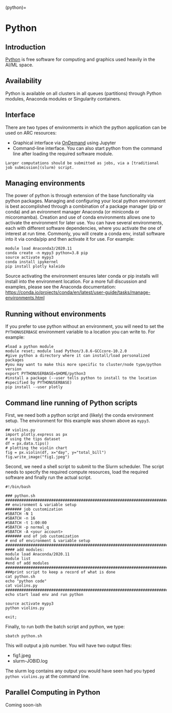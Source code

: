 (python)=

# Python

## Introduction

[Python](https://www.python.org/) is free software for computing and graphics used heavily in the AI/ML space.   

## Availability

Python is available on all clusters in all queues (partitions) through Python modules, Anaconda modules or Singularity containers.

## Interface

There are two types of environments in which the python application can be used on ARC resources:
- Graphical interface via [OnDemand](ood) using Jupyter
- Command-line interface. You can also start python from the command line after loading the required software module. 

```{note}
Larger computations should be submitted as jobs, via a [traditional job submission](slurm) script.
```

## Managing environments

The power of python is through extension of the base functionality via python packages.  Managing and configuring your local python environment is best accomplished through a combination of a package manager (pip or conda) and an evironment manager Anaconda (or miniconda or micoromamba).  Creation and use of conda environments allows one to activate the environment for later use.  You can have several environments, each with different software dependencies, where you activate the one of interest at run time.  Commonly, you will create a conda env, install software into it via conda/pip and then activate it for use.  For example:

```
module load Anaconda3/2020.11
conda create -n mypy3 python=3.8 pip 
source activate mypy3
conda install ipykernel
pip install plotly kaleido
```

Source activating the environment ensures later conda or pip installs will install into the environment location.  For a more full discussion and examples, please see the Anaconda documentation:  
<https://conda.io/projects/conda/en/latest/user-guide/tasks/manage-environments.html>

## Running without environments

If you prefer to use python without an environment, you will need to set the `PYTHONUSERBASE` environment variable to a location you can write to. For example:

```
#load a python module
module reset; module load Python/3.8.6-GCCcore-10.2.0
#give python a directory where it can install/load personalized packages
#you may want to make this more specific to cluster/node type/python version
export PYTHONUSERBASE=$HOME/python3
#install a package (--user tells python to install to the location 
#specified by PYTHONUSERBASE)
pip install --user plotly
```

## Command line running of Python scripts

First, we need both a python script and (likely) the conda environment setup.  The environment for this example was shown above as `mypy3`.

```
## violins.py
import plotly.express as px 
# using the tips dataset
df = px.data.tips() 
# plotting the violin chart
fig = px.violin(df, x="day", y="total_bill")
fig.write_image("fig1.jpeg")
```

Second, we need a shell script to submit to the Slurm scheduler.  The script needs to specify the required compute resources, load the required software and finally run the actual script.

```
#!/bin/bash

### python.sh
###########################################################################
## environment & variable setup
####### job customization
#SBATCH -N 1
#SBATCH -n 16
#SBATCH -t 1:00:00
#SBATCH -p normal_q
#SBATCH -A <your account>
####### end of job customization
# end of environment & variable setup
###########################################################################
#### add modules:
module load Anaconda/2020.11
module list
#end of add modules
###########################################################################
###print script to keep a record of what is done
cat python.sh
echo "python code"
cat violins.py
###########################################################################
echo start load env and run python

source activate mypy3
python violins.py

exit;
```

Finally, to run both the batch script and python, we type:

```
sbatch python.sh
```

This will output a job number.  You will have two output files:  

+ fig1.jpeg
+ slurm-JOBID.log

The slurm log contains any output you would have seen had you typed `python violins.py` at the command line.


## Parallel Computing in Python

Coming soon-ish


